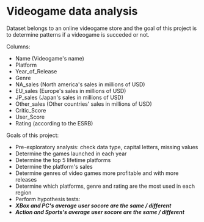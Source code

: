 # Videogame data analysis

Dataset belongs to an online videogame store and the goal of this project is to determine patterns if a videogame is succeded or not.

Columns:
- Name (Videogame's name)
- Platform
- Year_of_Release
- Genre 
- NA_sales (North america's sales in millions of USD) 
- EU_sales (Europe's sales in millions of USD) 
- JP_sales (Japan's sales in millions of USD) 
- Other_sales (Other countries' sales in millions of USD) 
- Critic_Score
- User_Score 
- Rating (according to the ESRB)

Goals of this project:
- Pre-exploratory analysis: check data type, capital letters, missing values
- Determine the games launched in each year
- Determine the top 5 lifetime platforms
- Determine the platform's sales
- Determine genres of video games more profitable and with more releases
- Determine which platforms, genre and rating are the most used in each region
- Perform hypothesis tests:
- ***XBox and PC's average user socore are the same / different***
- ***Action and Sports's average user socore are the same / different***
